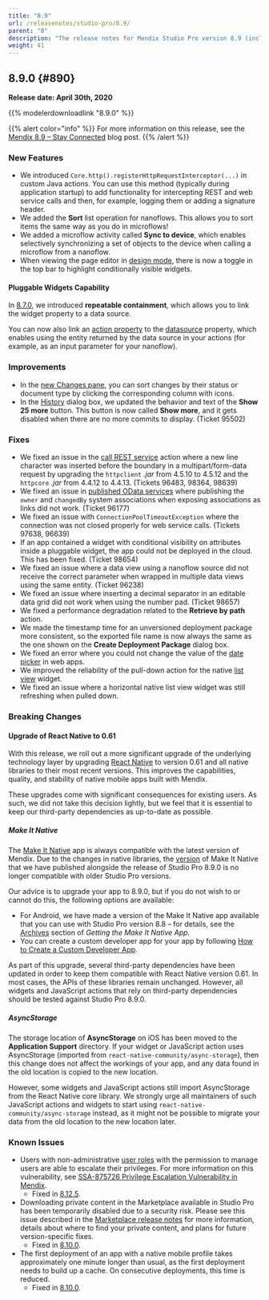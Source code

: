 ```yaml
---
title: "8.9"
url: /releasenotes/studio-pro/8.9/
parent: "8"
description: "The release notes for Mendix Studio Pro version 8.9 (including all patches) with details on new features, bug fixes, and known issues."
weight: 41
---
```


## 8.9.0 {#890}

**Release date: April 30th, 2020**

{{% modelerdownloadlink "8.9.0" %}}

{{% alert color="info" %}}
For more information on this release, see the [Mendix 8.9 – Stay Connected](https://www.mendix.com/blog/mendix-8-9-stay-connected/) blog post.
{{% /alert %}}

### New Features

* We introduced `Core.http().registerHttpRequestInterceptor(...)` in custom Java actions. You can use this method (typically during application startup) to add functionality for intercepting REST and web service calls and then, for example, logging them or adding a signature header.
* We added the **Sort** list operation for nanoflows. This allows you to sort items the same way as you do in microflows!
* We added a microflow activity called **Sync to device**, which enables selectively synchronizing a set of objects to the device when calling a microflow from a nanoflow.
* When viewing the page editor in [design mode](/refguide8/page#design-mode), there is now a toggle in the top bar to highlight conditionally visible widgets.

#### Pluggable Widgets Capability

In [8.7.0](8.7#capability), we introduced **repeatable containment**, which allows you to link the widget property to a data source.

You can now also link an [action property](/apidocs-mxsdk/apidocs/property-types-pluggable-widgets-8#action) to the [datasource](/apidocs-mxsdk/apidocs/property-types-pluggable-widgets-8#datasource) property, which enables using the entity returned by the data source in your actions (for example, as an input parameter for your nanoflow).

### Improvements

* In the [new Changes pane](/refguide8/preferences-dialog#new-changes), you can sort changes by their status or document type by clicking the corresponding column with icons. 
* In the [History](/refguide8/history-dialog) dialog box, we updated the behavior and text of the **Show 25 more** button. This button is now called **Show more**, and it gets disabled when there are no more commits to display. (Ticket 95502)

### Fixes

* We fixed an issue in the [call REST service](/refguide8/call-rest-action) action where a new line character was inserted before the boundary in a multipart/form-data request by upgrading the `httpclient` *.jar* from 4.5.10 to 4.5.12 and the `httpcore` *.jar* from 4.4.12 to 4.4.13. (Tickets 96483, 98364, 98639)
* We fixed an issue in [published OData services](/refguide8/published-odata-services) where publishing the `owner` and `changedBy` system associations when exposing associations as links did not work. (Ticket 96177)
* We fixed an issue with `ConnectionPoolTimeoutException` where the connection was not closed properly for web service calls. (Tickets 97638, 96639)
* If an app contained a widget with conditional visibility on attributes inside a pluggable widget, the app could not be deployed in the cloud. This has been fixed. (Ticket 98654)
* We fixed an issue where a data view using a nanoflow source did not receive the correct parameter when wrapped in multiple data views using the same entity. (Ticket 96238)
* We fixed an issue where inserting a decimal separator in an editable data grid did not work when using the number pad. (Ticket 98657)
* We fixed a performance degradation related to the **Retrieve by path** action.
* We made the timestamp time for an unversioned deployment package more consistent, so the exported file name is now always the same as the one shown on the **Create Deployment Package** dialog box.
* We fixed an error where you could not change the value of the [date picker](/refguide8/date-picker) in web apps.
* We improved the reliability of the pull-down action for the native [list view](/refguide8/native-styling-refguide#list-view) widget.
* We fixed an issue where a horizontal native list view widget was still refreshing when pulled down.

### Breaking Changes

#### Upgrade of React Native to 0.61

With this release, we roll out a more significant upgrade of the underlying technology layer by upgrading [React Native](https://reactnative.dev/) to version 0.61 and all native libraries to their most recent versions. This improves the capabilities, quality, and stability of native mobile apps built with Mendix.

These upgrades come with significant consequences for existing users. As such, we did not take this decision lightly, but we feel that it is essential to keep our third-party dependencies as up-to-date as possible.

##### Make It Native

The [Make It Native](/refguide8/getting-the-make-it-native-app) app is always compatible with the latest version of Mendix. Due to the changes in native libraries, the [version](/releasenotes/mobile/make-it-native-app#two-zero-zero) of Make It Native that we have published alongside the release of Studio Pro 8.9.0 is no longer compatible with older Studio Pro versions.

Our advice is to upgrade your app to 8.9.0, but if you do not wish to or cannot do this, the following options are available:

* For Android, we have made a version of the Make It Native app available that you can use with Studio Pro version 8.8 – for details, see the [Archives](/refguide8/getting-the-make-it-native-app#archives) section of *Getting the Make It Native App*.
* You can create a custom developer app for your app by following [How to Create a Custom Developer App](/howto8/mobile/how-to-devapps).

As part of this upgrade, several third-party dependencies have been updated in order to keep them compatible with React Native version 0.61. In most cases, the APIs of these libraries remain unchanged. However, all widgets and JavaScript actions that rely on third-party dependencies should be tested against Studio Pro 8.9.0.

##### AsyncStorage

The storage location of **AsyncStorage** on iOS has been moved to the **Application Support** directory. If your widget or JavaScript action uses AsyncStorage (imported from `react-native-community/async-storage`), then this change does not affect the workings of your app, and any data found in the old location is copied to the new location.

However, some widgets and JavaScript actions still import AsyncStorage from the React Native core library. We strongly urge all maintainers of such JavaScript actions and widgets to start using `react-native-community/async-storage` instead, as it might not be possible to migrate your data from the old location to the new location later.

### Known Issues

* Users with non-administrative [user roles](/refguide/user-roles) with the permission to manage users are able to escalate their privileges. For more information on this vulnerability, see [SSA-875726 Privilege Escalation Vulnerability in Mendix](https://new.siemens.com/global/en/products/services/cert.html#SecurityPublications).
	* Fixed in [8.12.5](8.12#875726).
* Downloading private content in the Marketplace available in Studio Pro has been temporarily disabled due to a security risk. Please see this issue described in the [Marketplace release notes](/releasenotes/app-store/#private-fix) for more information, details about where to find your private content, and plans for future version-specific fixes.
	* Fixed in [8.10.0](8.10#1400).
* The first deployment of an app with a native mobile profile takes approximately one minute longer than usual, as the first deployment needs to build up a cache. On consecutive deployments, this time is reduced.
	* Fixed in [8.10.0](8.10#211).
